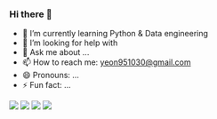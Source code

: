 ### Hi there 👋

- 🌱 I’m currently learning Python & Data engineering
- 🤔 I’m looking for help with 
- 💬 Ask me about ...
- 📫 How to reach me: yeon951030@gmail.com
- 😄 Pronouns: ...
- ⚡ Fun fact: ...

<img src="https://img.shields.io/badge/Python-3766AB?style=flat-square&logo=Python&logoColor=white"/></a>
<img src="https://img.shields.io/badge/PyCharm-31B404?style=flat-square&logo=000000&logoColor=white"/></a>
<img src="https://img.shields.io/badge/json-FF8000?style=flat-square&logo=000000&logoColor=white"/></a>
<img src="https://img.shields.io/badge/Git-FFFF00?style=flat-square&logo=#F05032&logoColor=white"/></a>

